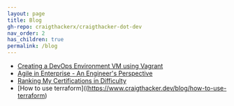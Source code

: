 ```yaml
---
layout: page
title: Blog
gh-repo: craigthackerx/craigthacker-dot-dev
nav_order: 2
has_children: true
permalink: /blog
---
```


- [Creating a DevOps Environment VM using Vagrant](https://craigthacker.dev/blog/dev-env-p1)
- [Agile in Enterprise - An Engineer's Perspective](https://www.craigthacker.dev/blog/agile-in-enterprise)
- [Ranking My Certifications in Difficulty](https://www.craigthacker.dev/blog/certs-difficulty)
- [How to use terraform]((https://www.craigthacker.dev/blog/how-to-use-terraform)